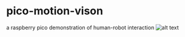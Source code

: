 # pico-motion-vison
 a raspberry pico demonstration of human-robot interaction
![alt text](https://github.com/Abhimanyu8/pico-motion-vison/Docs/eyes.gif "Logo Title Text 1")
